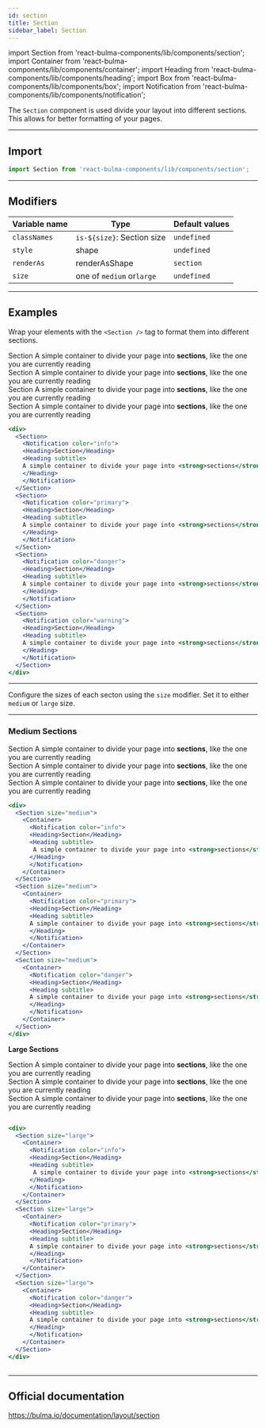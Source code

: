 ```yaml
---
id: section
title: Section
sidebar_label: Section
---
```

import Section from 'react-bulma-components/lib/components/section';
import Container from 'react-bulma-components/lib/components/container';
import Heading from 'react-bulma-components/lib/components/heading';
import Box from 'react-bulma-components/lib/components/box';
import Notification from 'react-bulma-components/lib/components/notification';

The `Section` component is used divide your layout into different sections. This allows for better formatting of your pages.

---

## **Import**

```js
import Section from 'react-bulma-components/lib/components/section';
```

---
## **Modifiers**

Variable name    |    Type                                    | Default  values    
-----------------|--------------------------------------------|------------------
`classNames`     | `is-${size}`: Section size                 | `undefined`     
`style`          | shape                                      | `undefined`         
`renderAs`       | renderAsShape                              | `section` 
`size`           | one of `medium` or`large`                  | `undefined`

---

## **Examples**

 Wrap your elements with the ```<Section />``` tag to format them into different sections.
 
<div>
  <Section>
    <Notification color="info">
    <Heading>Section</Heading>
    <Heading subtitle>
    A simple container to divide your page into <strong>sections</strong>, like the one you are currently reading
    </Heading>
    </Notification>
  </Section>
  <Section>
    <Notification color="primary">
    <Heading>Section</Heading>
    <Heading subtitle>
    A simple container to divide your page into <strong>sections</strong>, like the one you are currently reading
    </Heading>
    </Notification>
  </Section>
  <Section>
    <Notification color="danger">
    <Heading>Section</Heading>
    <Heading subtitle>
    A simple container to divide your page into <strong>sections</strong>, like the one you are currently reading
    </Heading>
    </Notification>
  </Section>
  <Section>
    <Notification color="warning">
    <Heading>Section</Heading>
    <Heading subtitle>
    A simple container to divide your page into <strong>sections</strong>, like the one you are currently reading
    </Heading>
    </Notification>
  </Section>
</div>

```jsx
<div>
  <Section>
    <Notification color="info">
    <Heading>Section</Heading>
    <Heading subtitle>
    A simple container to divide your page into <strong>sections</strong>, like the one you are currently reading
    </Heading>
    </Notification>
  </Section>
  <Section>
    <Notification color="primary">
    <Heading>Section</Heading>
    <Heading subtitle>
    A simple container to divide your page into <strong>sections</strong>, like the one you are currently reading
    </Heading>
    </Notification>
  </Section>
  <Section>
    <Notification color="danger">
    <Heading>Section</Heading>
    <Heading subtitle>
    A simple container to divide your page into <strong>sections</strong>, like the one you are currently reading
    </Heading>
    </Notification>
  </Section>
  <Section>
    <Notification color="warning">
    <Heading>Section</Heading>
    <Heading subtitle>
    A simple container to divide your page into <strong>sections</strong>, like the one you are currently reading
    </Heading>
    </Notification>
  </Section>
</div>
```
---
 
Configure the sizes of each secton using the ```size``` modifier. Set it to either `medium` or `large` size.

---

### **Medium Sections**

<div>
  <Section size="medium">
    <Container>
      <Notification color="info">
      <Heading>Section</Heading>
      <Heading subtitle>
       A simple container to divide your page into <strong>sections</strong>, like the one you are currently reading
      </Heading>
      </Notification>
    </Container>
  </Section>
  <Section size="medium">
    <Container>
      <Notification color="primary">
      <Heading>Section</Heading>
      <Heading subtitle>
      A simple container to divide your page into <strong>sections</strong>, like the one you are currently reading
      </Heading>
      </Notification>
    </Container>
  </Section>
  <Section size="medium">
    <Container>
      <Notification color="danger">
      <Heading>Section</Heading>
      <Heading subtitle>
      A simple container to divide your page into <strong>sections</strong>, like the one you are currently reading
      </Heading>
      </Notification>
    </Container>
  </Section>
</div>



```jsx
<div>
  <Section size="medium">
    <Container>
      <Notification color="info">
      <Heading>Section</Heading>
      <Heading subtitle>
       A simple container to divide your page into <strong>sections</strong>, like the one you are currently reading
      </Heading>
      </Notification>
    </Container>
  </Section>
  <Section size="medium">
    <Container>
      <Notification color="primary">
      <Heading>Section</Heading>
      <Heading subtitle>
      A simple container to divide your page into <strong>sections</strong>, like the one you are currently reading
      </Heading>
      </Notification>
    </Container>
  </Section>
  <Section size="medium">
    <Container>
      <Notification color="danger">
      <Heading>Section</Heading>
      <Heading subtitle>
      A simple container to divide your page into <strong>sections</strong>, like the one you are currently reading
      </Heading>
      </Notification>
    </Container>
  </Section>
</div>

```

**Large Sections**

<div>
  <Section size="large">
    <Container>
      <Notification color="info">
      <Heading>Section</Heading>
      <Heading subtitle>
       A simple container to divide your page into <strong>sections</strong>, like the one you are currently reading
      </Heading>
      </Notification>
    </Container>
  </Section>
  <Section size="large">
    <Container>
      <Notification color="primary">
      <Heading>Section</Heading>
      <Heading subtitle>
      A simple container to divide your page into <strong>sections</strong>, like the one you are currently reading
      </Heading>
      </Notification>
    </Container>
  </Section>
  <Section size="large">
    <Container>
      <Notification color="danger">
      <Heading>Section</Heading>
      <Heading subtitle>
      A simple container to divide your page into <strong>sections</strong>, like the one you are currently reading
      </Heading>
      </Notification>
    </Container>
  </Section>
</div>    



```jsx

<div>
  <Section size="large">
    <Container>
      <Notification color="info">
      <Heading>Section</Heading>
      <Heading subtitle>
       A simple container to divide your page into <strong>sections</strong>, like the one you are currently reading
      </Heading>
      </Notification>
    </Container>
  </Section>
  <Section size="large">
    <Container>
      <Notification color="primary">
      <Heading>Section</Heading>
      <Heading subtitle>
      A simple container to divide your page into <strong>sections</strong>, like the one you are currently reading
      </Heading>
      </Notification>
    </Container>
  </Section>
  <Section size="large">
    <Container>
      <Notification color="danger">
      <Heading>Section</Heading>
      <Heading subtitle>
      A simple container to divide your page into <strong>sections</strong>, like the one you are currently reading
      </Heading>
      </Notification>
    </Container>
  </Section>
</div>   
   
```

--- 

## Official documentation

https://bulma.io/documentation/layout/section

  
